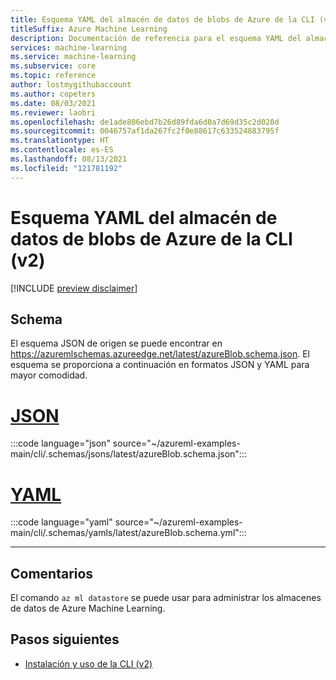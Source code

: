 ```yaml
---
title: Esquema YAML del almacén de datos de blobs de Azure de la CLI (v2)
titleSuffix: Azure Machine Learning
description: Documentación de referencia para el esquema YAML del almacén de datos de blobs de Azure de la CLI (v2).
services: machine-learning
ms.service: machine-learning
ms.subservice: core
ms.topic: reference
author: lostmygithubaccount
ms.author: copeters
ms.date: 08/03/2021
ms.reviewer: laobri
ms.openlocfilehash: de1ade806ebd7b26d89fda6d0a7d69d35c2d020d
ms.sourcegitcommit: 0046757af1da267fc2f0e88617c633524883795f
ms.translationtype: HT
ms.contentlocale: es-ES
ms.lasthandoff: 08/13/2021
ms.locfileid: "121781192"
---
```

# <a name="cli-v2-azure-blob-datastore-yaml-schema"></a>Esquema YAML del almacén de datos de blobs de Azure de la CLI (v2)

[!INCLUDE [preview disclaimer](../../includes/machine-learning-preview-generic-disclaimer.md)]

## <a name="schema"></a>Schema

El esquema JSON de origen se puede encontrar en https://azuremlschemas.azureedge.net/latest/azureBlob.schema.json. El esquema se proporciona a continuación en formatos JSON y YAML para mayor comodidad.

# <a name="json"></a>[JSON](#tab/json)

:::code language="json" source="~/azureml-examples-main/cli/.schemas/jsons/latest/azureBlob.schema.json":::

# <a name="yaml"></a>[YAML](#tab/yaml)

:::code language="yaml" source="~/azureml-examples-main/cli/.schemas/yamls/latest/azureBlob.schema.yml":::

---

## <a name="remarks"></a>Comentarios

El comando `az ml datastore` se puede usar para administrar los almacenes de datos de Azure Machine Learning.

## <a name="next-steps"></a>Pasos siguientes

- [Instalación y uso de la CLI (v2)](how-to-configure-cli.md)
